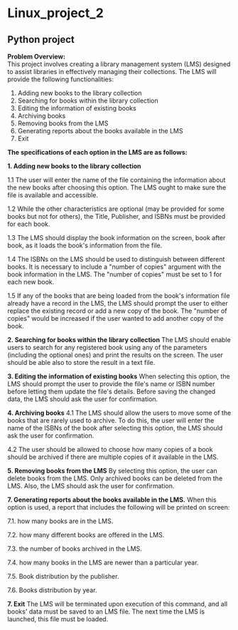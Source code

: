 # Linux_project_2
**Python project**
----------------------------------------
**Problem Overview:**  
This project involves creating a library management system (LMS) designed to assist libraries in effectively 
managing their collections. The LMS will provide the following functionalities: 
1. Adding new books to the library collection 
2. Searching for books within the library collection 
3. Editing the information of existing books 
4. Archiving books 
5. Removing books from the LMS 
6. Generating reports about the books available in the LMS 
7. Exit



**The specifications of each option in the LMS are as follows:**


**1. Adding new books to the library collection** 

1.1 The user will enter the name of the file containing the information about the new books after choosing this option. The LMS ought to make sure the file is available and accessible.  
  
1.2 While the other characteristics are optional (may be provided for some books but not for others), the Title, Publisher, and ISBNs must be provided for each book.
    
1.3 The LMS should display the book information on the screen, book after book, as it loads the book's information from the file.
   
1.4 The ISBNs on the LMS should be used to distinguish between different books. It is necessary to include a "number of copies" argument with the book information in the LMS. The "number of copies" must be set to 1 for each new book.
   
1.5 If any of the books that are being loaded from the book's information file already have a record in the LMS, the LMS should prompt the user to either replace the existing record or add a new copy of the book. The "number of copies" would be increased if the user wanted to add another copy of the book. 



**2. Searching for books within the library collection** 
The LMS should enable users to search for any registered book using any of the parameters (including the optional ones) and print the results on the screen. The user should be able also to store the result in a text file. 



**3. Editing the information of existing books**
When selecting this option, the LMS should prompt the user to provide the file's name or ISBN number before letting them update the file's details. Before saving the changed data, the LMS should ask the user for confirmation.



**4. Archiving books**
4.1 The LMS should allow the users to move some of the books that are rarely used to archive. To do this, the user will enter the name of the ISBNs of the book after selecting this option, the LMS should ask the user for confirmation. 

4.2 The user should be allowed to choose how many copies of a book should be archived if there are multiple copies of it available in the LMS. 


**5. Removing books from the LMS**
By selecting this option, the user can delete books from the LMS. Only archived books can be deleted from the LMS. Also, the LMS should ask the user for confirmation.


**7. Generating reports about the books available in the LMS.**
When this option is used, a report that includes the following will be printed on screen:

7.1. how many books are in the LMS.

7.2. how many different books are offered in the LMS.

7.3. the number of books archived in the LMS.

7.4. how many books in the LMS are newer than a particular year.

7.5. Book distribution by the publisher.

7.6. Books distribution by year. 


**7. Exit**
The LMS will be terminated upon execution of this command, and all books' data must be saved to an LMS file. The next time the LMS is launched, this file must be loaded. 



